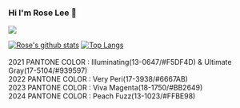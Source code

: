 ### Hi I'm Rose Lee 👋

<!--
**Rose4tune/rose4tune** is a ✨ _special_ ✨ repository because its `README.md` (this file) appears on your GitHub profile.

Here are some ideas to get you started:

- 🔭 I’m currently working on ...
- 🌱 I’m currently learning ...
- 👯 I’m looking to collaborate on ...
- 🤔 I’m looking for help with ...
- 💬 Ask me about ...
- 📫 How to reach me: ...
- 😄 Pronouns: ...
- ⚡ Fun fact: ...
- 
90,FFECF4,6667AB,6667AB
6667AB
C62563
-->

<!--[![Hits](https://hits.seeyoufarm.com/api/count/incr/badge.svg?url=https://github.com/Rose4tune&count_bg=%23FFECF4&title_bg=%23F8E00E&icon=apachecloudstack.svg&icon_color=%23E2561A&title=hits&edge_flat=false)](https://hits.seeyoufarm.com)-->
<a href="https://github.com/Rose4tune"><img src="https://hits.seeyoufarm.com/api/count/incr/badge.svg?url=https://github.com/Rose4tune&count_bg=%236667AB&title_bg=%236667AB&icon=apachecloudstack.svg&icon_color=%23E2561A&title=hits&edge_flat=false"/></a>

[![Rose's github stats](https://github-readme-stats.vercel.app/api?username=Rose&count_private=true&custom_title=Rose's_Stats&bg_color=90,FFECF4,FFBE98,FFBE98&title_color=C62563&text_color=560625&show_icons=true&icon_color=E2561A)](https://github.com/anuraghazra/github-readme-stats)
[![Top Langs](https://github-readme-stats.vercel.app/api/top-langs/?username=Rose&layout=compact&bg_color=90,FFECF4,FFBE98,FFBE98&title_color=C62563&text_color=#560625)](https://github.com/anuraghazra/github-readme-stats)
<br><br>
2021 PANTONE COLOR : Illuminating(13-0647/#F5DF4D) & Ultimate Gray(17-5104/#939597)<br>
2022 PANTONE COLOR : Very Peri(17-3938/#6667AB)<br>
2023 PANTONE COLOR : Viva Magenta(18-1750/#BB2649)<br>
2024 PANTONE COLOR : Peach Fuzz(13-1023/#FFBE98)
